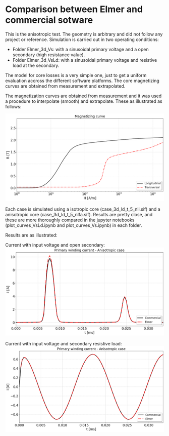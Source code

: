 # Comparison between Elmer and commercial sotware

This is the anisotropic test. The geometry is arbitrary and did not follow any project or reference.
Simulation is carried out in two operating conditions:
 - Folder Elmer_3d_Vs: with a sinusoidal primary voltage and a open secondary (high resistance value).
 - Folder Elmer_3d_VsLd: with a sinusoidal primary voltage and resistive load at the secondary.

The model for core losses is a very simple one, just to get a uniform evaluation accross the different software platforms.
The core magnetizing curves are obtained from measurement and extrapolated.

The magnetization curves are obtained from measurement and it was used a procedure to interpolate (smooth) and extrapolate. 
These as illustrated as follows:

![image](Figures/BH_curve.png)

Each case is simulated using a isotropic core (case_3d_ld_t_5_nli.sif) and a anisotropic core (case_3d_ld_t_5_nlfa.sif).
Results are pretty close, and these are more thoroughly compared in the jupyter notebooks (plot_curves_VsLd.ipynb and plot_curves_Vs.ipynb) in each folder.

Results are as illustrated:

Current with input voltage and open secondary:
![image](Figures/Vs_PriCurAniso.png)

Current with input voltage and secondary resistive load:
![image](Figures/VsLd_PriCurAniso.png)

